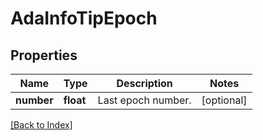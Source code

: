 # AdaInfoTipEpoch

## Properties

Name | Type | Description | Notes
------------ | ------------- | ------------- | -------------
**number** | **float** | Last epoch number. | [optional]

[[Back to Index]](../index.md)
